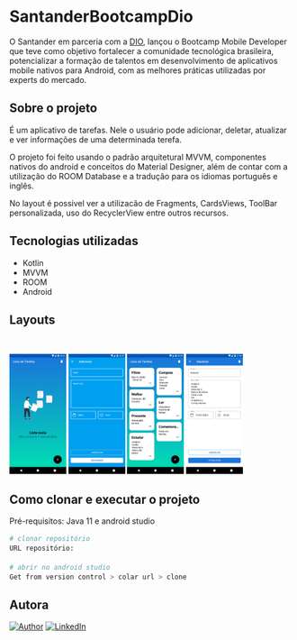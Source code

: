 # SantanderBootcampDio

O Santander em parceria com a [DIO](https://digitalinnovation.one/), lançou o Bootcamp Mobile Developer que teve como objetivo fortalecer a comunidade tecnológica brasileira, potencializar a formação de talentos em desenvolvimento de aplicativos mobile nativos para Android, com as melhores práticas utilizadas por experts do mercado.

## Sobre o projeto

É um aplicativo de tarefas. Nele o usuário pode adicionar, deletar, atualizar e ver informações de uma determinada terefa.

O projeto foi feito usando o padrão arquitetural MVVM, componentes nativos do android e conceitos do Material Designer, além de contar com a utilização do ROOM Database e a tradução para os idiomas português e inglês.

No layout é possivel ver a utilizacão de Fragments, CardsViews, ToolBar personalizada, uso do RecyclerView entre outros recursos. 

## Tecnologias utilizadas
- Kotlin </br>
- MVVM </br>
- ROOM </br>
- Android </br>

## Layouts
<br>
  <p align="left">
            <img alt="adicionando task error campo vazio"
            src="https://github.com/MariaLuiza-CS/SantanderBootcampDio/blob/master/app/src/main/res/drawable/photo01.png" width="20%"
            title="adicionando task error campo vazio">
            <img alt="adicionando task error campo vazio"
            src="https://github.com/MariaLuiza-CS/SantanderBootcampDio/blob/master/app/src/main/res/drawable/photo02.png" width="20%"
            title="adicionando task error campo vazio">
            <img alt="adicionando task error campo vazio"
            src="https://github.com/MariaLuiza-CS/SantanderBootcampDio/blob/master/app/src/main/res/drawable/photo03.png" width="20%"
            title="adicionando task error campo vazio">
            <img alt="adicionando task error campo vazio"
            src="https://github.com/MariaLuiza-CS/SantanderBootcampDio/blob/master/app/src/main/res/drawable/photo04.png" width="20%"
            title="adicionando task error campo vazio">

## Como clonar e executar o projeto

Pré-requisitos: Java 11 e android studio
```bash 
# clonar repositório
URL repositório: 

# abrir no android studio
Get from version control > colar url > clone
```
## Autora
[![Author](https://img.shields.io/static/v1?label=@author&message=Maria%20Luíza&color=important)](https://github.com/MariaLuiza-CS)
[![LinkedIn](https://img.shields.io/static/v1?label=@linkedin&message=@marialuiza-0&color=blue)](https://www.linkedin.com/in/marialuiza-0/)
